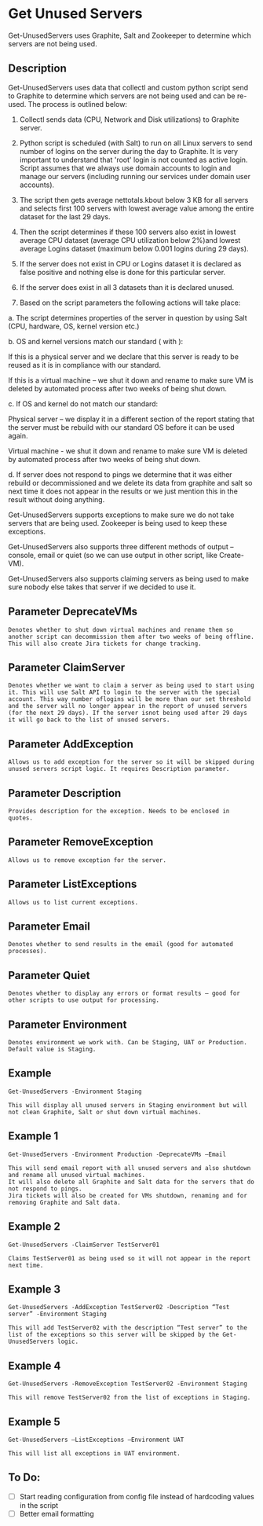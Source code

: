# Get Unused Servers

Get-UnusedServers uses Graphite, Salt and Zookeeper to determine which servers are not being used.

## Description

Get-UnusedServers uses data that collectl and custom python script send to Graphite to determine which servers are not being 
used and can be re-used. The process is outlined below:

1. Collectl sends data (CPU, Network and Disk utilizations) to Graphite server.

2. Python script is scheduled (with Salt) to run on all Linux servers to send number of logins on the server during the day to Graphite. It is very important to understand that 'root' login is not counted as active login. Script assumes that we always use domain accounts to login and manage our servers (including running our services under domain user accounts).

3. The script then gets average nettotals.kbout below 3 KB for all servers and selects first 100 servers with lowest average value among the entire dataset for the last 29 days.

4. Then the script determines if these 100 servers also exist in lowest average CPU dataset (average CPU utilization below 2%)and lowest average Logins dataset (maximum below 0.001 logins during 29 days).

5. If the server does not exist in CPU or Logins dataset it is declared as false positive and nothing else is done for this particular server.

6. If the server does exist in all 3 datasets than it is declared unused.

7. Based on the script parameters the following actions will take place:

a. The script determines properties of the server in question by using Salt (CPU, hardware, OS, kernel version etc.)

b. OS and kernel versions match our standard (<your linux version> with <your kernel>):

If this is a physical server and we declare that this server is ready to be reused as it is in compliance with our standard.

If this is a virtual machine – we shut it down and rename to make sure VM is deleted by automated process after two weeks of being shut down.

c. If OS and kernel do not match our standard:

Physical server – we display it in a different section of the report stating that the server must be rebuild with our standard 
OS before it can be used again.

Virtual machine - we shut it down and rename to make sure VM is deleted by automated process after two weeks of being shut down.

d. If server does not respond to pings we determine that it was either rebuild or decommissioned and we delete its data from graphite and salt so next time it does not appear in the results or we just mention this in the result without doing anything.

Get-UnusedServers supports exceptions to make sure we do not take servers that are being used. Zookeeper is being used to keep these exceptions.

Get-UnusedServers also supports three different methods of output – console, email or quiet (so we can use output in other script, like Create-VM).

Get-UnusedServers also supports claiming servers as being used to make sure nobody else takes that server if we decided to use it.

## Parameter DeprecateVMs

```
Denotes whether to shut down virtual machines and rename them so another script can decommission them after two weeks of being offline.
This will also create Jira tickets for change tracking.
```

## Parameter ClaimServer

	Denotes whether we want to claim a server as being used to start using it. This will use Salt API to login to the server with the special account. This way number oflogins will be more than our set threshold and the server will no longer appear in the report of unused servers (for the next 29 days). If the server isnot being used after 29 days it will go back to the list of unused servers.

## Parameter AddException

	Allows us to add exception for the server so it will be skipped during unused servers script logic. It requires Description parameter.

## Parameter Description

	Provides description for the exception. Needs to be enclosed in quotes.

## Parameter RemoveException

	Allows us to remove exception for the server.

## Parameter ListExceptions

	Allows us to list current exceptions.

## Parameter Email

	Denotes whether to send results in the email (good for automated processes). 

## Parameter Quiet

	Denotes whether to display any errors or format results – good for other scripts to use output for processing.

## Parameter Environment

	Denotes environment we work with. Can be Staging, UAT or Production. Default value is Staging.

## Example

	Get-UnusedServers -Environment Staging

	This will display all unused servers in Staging environment but will not clean Graphite, Salt or shut down virtual machines.

## Example 1

	Get-UnusedServers -Environment Production -DeprecateVMs –Email

	This will send email report with all unused servers and also shutdown and rename all unused virtual machines. 
	It will also delete all Graphite and Salt data for the servers that do not respond to pings.
	Jira tickets will also be created for VMs shutdown, renaming and for removing Graphite and Salt data.

## Example 2

	Get-UnusedServers -ClaimServer TestServer01

	Claims TestServer01 as being used so it will not appear in the report next time.

## Example 3

	Get-UnusedServers -AddException TestServer02 -Description “Test server” -Environment Staging

	This will add TestServer02 with the description “Test server” to the list of the exceptions so this server will be skipped by the Get-UnusedServers logic.

## Example 4

	Get-UnusedServers -RemoveException TestServer02 -Environment Staging

	This will remove TestServer02 from the list of exceptions in Staging.

## Example 5

	Get-UnusedServers –ListExceptions –Environment UAT

	This will list all exceptions in UAT environment.

## To Do:

- [ ] Start reading configuration from config file instead of hardcoding values in the script
- [ ] Better email formatting
